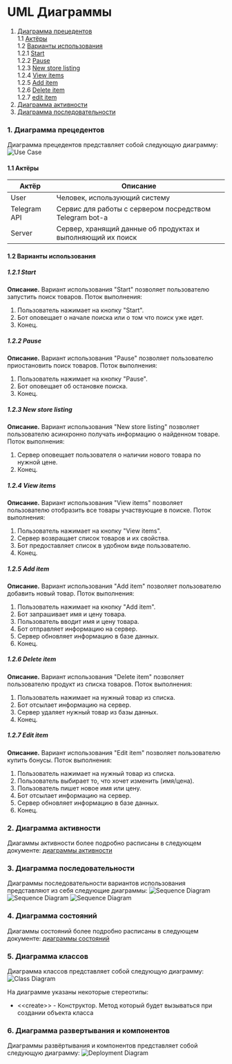 # UML Диаграммы
1. [Диаграмма прецедентов](#1)<br>
1.1 [Актёры](#1.1)<br>
1.2 [Варианты использования](#1.2)<br>
1.2.1 [Start](#1.2.1)<br>
1.2.2 [Pause](#1.2.2)<br>
1.2.3 [New store listing](#1.2.3)<br>
1.2.4 [View items](#1.2.4)<br>
1.2.5 [Add item](#1.2.5)<br>
1.2.6 [Delete item](#1.2.6)<br>
1.2.7 [edit item](#1.2.7)<br>
2. [Диаграмма активности](#2)
3. [Диаграмма последовательности](#3)

### 1. Диаграмма прецедентов<a name="1"></a>
Диаграмма прецедентов представляет собой следующую диаграмму: 
![Use Case](https://github.com/Exqzore/Scraper-Bot/blob/master/documentation/umlDiagrams/UseCase/UseCase.png)
#### 1.1 Актёры<a name="1.1"></a>
Актёр | Описание
--- | ---
User|Человек, использующий систему
Telegram API|Сервис для работы с сервером посредством Telegram bot-а
Server|Сервер, хранящий данные об продуктах и выполняющий их поиск

#### 1.2 Варианты использования<a name="1.2"></a>
##### 1.2.1 Start<a name="1.2.1"></a>
**Описание.** Вариант использования "Start" позволяет пользователю запустить поиск товаров.
Поток выполнения:
1. Пользователь нажимает на кнопку "Start".
2. Бот оповещает о начале поиска или о том что поиск уже идет.
3. Конец.
##### 1.2.2 Pause<a name="1.2.2"></a>
**Описание.** Вариант использования "Pause" позволяет пользователю приостановить поиск товаров.
Поток выполнения:
1. Пользователь нажимает на кнопку "Pause".
2. Бот оповещает об остановке поиска.
3. Конец.
##### 1.2.3 New store listing<a name="1.2.3"></a>
**Описание.** Вариант использования "New store listing" позволяет пользователю асинхронно получать информацию о найденном товаре.
Поток выполнения:
1. Сервер оповещает пользователя о наличии нового товара по нужной цене.
2. Конец.
##### 1.2.4 View items<a name="1.2.4"></a>
**Описание.** Вариант использования "View items" позволяет пользователю отобразить все товары участвующие в поиске.
Поток выполнения:
1. Пользователь нажимает на кнопку "View items".
2. Сервер возвращает список товаров и их свойства.
3. Бот предоставляет список в удобном виде пользователю.
4. Конец.
##### 1.2.5 Add item<a name="1.2.5"></a>
**Описание.** Вариант использования "Add item" позволяет пользователю добавить новый товар.
Поток выполнения:
1. Пользователь нажимает на кнопку "Add item".
2. Бот запрашивает имя и цену товара.
3. Пользователь вводит имя и цену товара.
4. Бот отправляет информацию на сервер.
5. Сервер обновляет информацию в базе данных.
6. Конец.
##### 1.2.6 Delete item<a name="1.2.6"></a>
**Описание.** Вариант использования "Delete item" позволяет пользователю продукт из списка товаров.
Поток выполнения:
1. Пользователь нажимает на нужный товар из списка.
2. Бот отсылает информацию на сервер.
3. Сервер удаляет нужный товар из базы данных.
4. Конец.
##### 1.2.7 Edit item<a name="1.2.7"></a>
**Описание.** Вариант использования "Edit item" позволяет пользователю купить бонусы.
Поток выполнения:
1. Пользователь нажимает на нужный товар из списка.
2. Пользователь выбирает то, что хочет изменить (имя/цена).
3. Пользователь пишет новое имя или цену.
4. Бот отсылает информацию на сервер.
5. Сервер обновляет информацию в базе данных.
6. Конец.

### 2. Диаграмма активности<a name="2"></a>
Диагаммы активности более подробно расписаны в следующем документе: [диаграммы активности](https://github.com/Exqzore/Scraper-Bot/blob/master/documentation/umlDiagrams/Activity/README.md)

### 3. Диаграмма последовательности<a name="3"></a>
Диаграммы последовательности вариантов использования представляют из себя следующие диаграммы:
![Sequence Diagram](https://github.com/Exqzore/Scraper-Bot/blob/master/documentation/umlDiagrams/Sequence/AddItem.png)
![Sequence Diagram](https://github.com/Exqzore/Scraper-Bot/blob/master/documentation/umlDiagrams/Sequence/DeleteItem.png)
![Sequence Diagram](https://github.com/Exqzore/Scraper-Bot/blob/master/documentation/umlDiagrams/Sequence/ViewItems.png)

### 4. Диаграмма состояний<a name="4"></a>
Диагаммы состояний более подробно расписаны в следующем документе: [диаграммы состояний](https://github.com/steppbol/B-Player/blob/master/documentation/uml-diagrams/State/README.md)

### 5. Диаграмма классов<a name="5"></a>
Диаграмма классов представляет собой следующую диаграмму: 
![Class Diagram](https://github.com/Exqzore/Scraper-Bot/blob/master/documentation/umlDiagrams/ClassDiagram/Diag.png)

На диаграмме указаны некоторые стереотипы:
* \<\<create\>\> - Конструктор. Метод который будет вызываться при создании объекта класса

### 6. Диаграмма развертывания и компонентов<a name="6"></a>
Диаграммы развёртывания и компонентов представляет собой следующую диаграмму: 
![Deployment Diagram](https://raw.githubusercontent.com/steppbol/B-Player/master/documentation/uml-diagrams/Deployment%20Component/Deployment.png)


